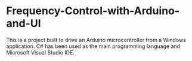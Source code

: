 # Frequency-Control-with-Arduino-and-UI
This is a project built to drive an Arduino microcontroller from a Windows application. C# has been used as the main programming language and Microsoft Visual Studio IDE.
